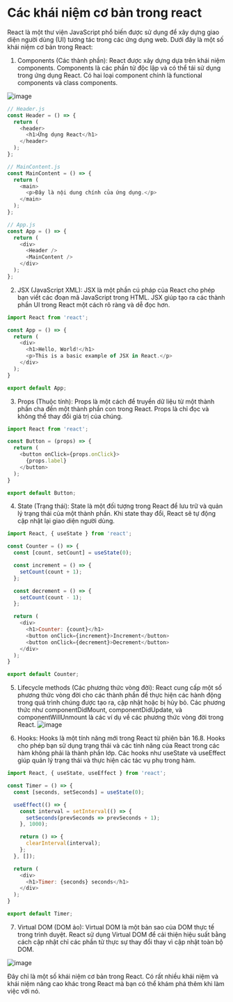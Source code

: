 # Các khái niệm cơ bản trong react
React là một thư viện JavaScript phổ biến được sử dụng để xây dựng giao diện người dùng (UI) tương tác trong các ứng dụng web. Dưới đây là một số khái niệm cơ bản trong React:

1. Components (Các thành phần): React được xây dựng dựa trên khái niệm components. Components là các phần tử độc lập và có thể tái sử dụng trong ứng dụng React. Có hai loại component chính là functional components và class components.   

 ![image](https://github.com/dathalongbay/js-doc/assets/6966136/445c8d75-6b0c-4e74-bdbb-12985b65e1ff)

```js
// Header.js
const Header = () => {
  return (
    <header>
      <h1>Ứng dụng React</h1>
    </header>
  );
};

// MainContent.js
const MainContent = () => {
  return (
    <main>
      <p>Đây là nội dung chính của ứng dụng.</p>
    </main>
  );
};

// App.js
const App = () => {
  return (
    <div>
      <Header />
      <MainContent />
    </div>
  );
};
```
2. JSX (JavaScript XML): JSX là một phần cú pháp của React cho phép bạn viết các đoạn mã JavaScript trong HTML. JSX giúp tạo ra các thành phần UI trong React một cách rõ ràng và dễ đọc hơn.
```js
import React from 'react';

const App = () => {
  return (
    <div>
      <h1>Hello, World!</h1>
      <p>This is a basic example of JSX in React.</p>
    </div>
  );
}

export default App;
```

3. Props (Thuộc tính): Props là một cách để truyền dữ liệu từ một thành phần cha đến một thành phần con trong React. Props là chỉ đọc và không thể thay đổi giá trị của chúng.
```js
import React from 'react';

const Button = (props) => {
  return (
    <button onClick={props.onClick}>
      {props.label}
    </button>
  );
}

export default Button;
```

4. State (Trạng thái): State là một đối tượng trong React để lưu trữ và quản lý trạng thái của một thành phần. Khi state thay đổi, React sẽ tự động cập nhật lại giao diện người dùng.
```js
import React, { useState } from 'react';

const Counter = () => {
  const [count, setCount] = useState(0);

  const increment = () => {
    setCount(count + 1);
  };

  const decrement = () => {
    setCount(count - 1);
  };

  return (
    <div>
      <h1>Counter: {count}</h1>
      <button onClick={increment}>Increment</button>
      <button onClick={decrement}>Decrement</button>
    </div>
  );
}

export default Counter;
```
5. Lifecycle methods (Các phương thức vòng đời): React cung cấp một số phương thức vòng đời cho các thành phần để thực hiện các hành động trong quá trình chúng được tạo ra, cập nhật hoặc bị hủy bỏ. Các phương thức như componentDidMount, componentDidUpdate, và componentWillUnmount là các ví dụ về các phương thức vòng đời trong React.
![image](https://github.com/dathalongbay/js-doc/assets/6966136/77935571-739c-4451-be9d-dce8d1efcc0b)

6. Hooks: Hooks là một tính năng mới trong React từ phiên bản 16.8. Hooks cho phép bạn sử dụng trạng thái và các tính năng của React trong các hàm không phải là thành phần lớp. Các hooks như useState và useEffect giúp quản lý trạng thái và thực hiện các tác vụ phụ trong hàm.
```js
import React, { useState, useEffect } from 'react';

const Timer = () => {
  const [seconds, setSeconds] = useState(0);

  useEffect(() => {
    const interval = setInterval(() => {
      setSeconds(prevSeconds => prevSeconds + 1);
    }, 1000);

    return () => {
      clearInterval(interval);
    };
  }, []);

  return (
    <div>
      <h1>Timer: {seconds} seconds</h1>
    </div>
  );
}

export default Timer;
```
7. Virtual DOM (DOM ảo): Virtual DOM là một bản sao của DOM thực tế trong trình duyệt. React sử dụng Virtual DOM để cải thiện hiệu suất bằng cách cập nhật chỉ các phần tử thực sự thay đổi thay vì cập nhật toàn bộ DOM.

![image](https://github.com/dathalongbay/js-doc/assets/6966136/1d0d441d-76a3-4e20-b175-5fd504439fa7)

Đây chỉ là một số khái niệm cơ bản trong React. Có rất nhiều khái niệm và khái niệm nâng cao khác trong React mà bạn có thể khám phá thêm khi làm việc với nó.
